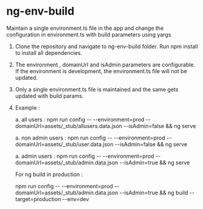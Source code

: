 # ng-env-build
Maintain a single environment.ts file in the app and change the configuration in environment.ts with build parameters using yargs

1. Clone the repository and navigate to ng-env-build folder. Run npm install to install all dependencies.

2. The environment , domainUrl and isAdmin parameters are configurable. If the environment is development, the environment.ts file will not be updated.

3. Only a single environment.ts file is maintained and the same gets updated with build params.

4. Example :
  
    a. all users : 
      npm run config -- --environment=prod --domainUrl=assets/_stub/allusers.data.json --isAdmin=false && ng serve
      
     a. non admin users : 
      npm run config -- --environment=prod --domainUrl=assets/_stub/user.data.json --isAdmin=false && ng serve
      
     a. admin users : 
      npm run config -- --environment=prod --domainUrl=assets/_stub/admin.data.json --isAdmin=true && ng serve
      
     For ng build in production :
     
     npm run config -- --environment=prod --domainUrl=assets/_stub/admin.data.json --isAdmin=true && ng build --target=production --env=dev
     
 
